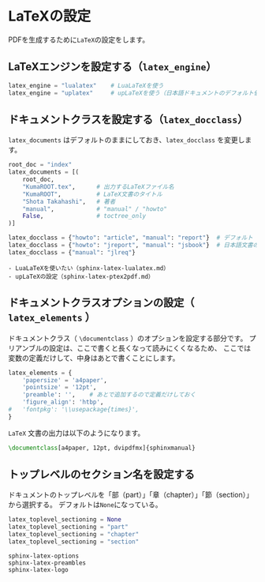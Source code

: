 # LaTeXの設定

PDFを生成するために``LaTeX``の設定をします。

## LaTeXエンジンを設定する（``latex_engine``）

```python
latex_engine = "lualatex"    # LuaLaTeXを使う
latex_engine = "uplatex"     # upLaTeXを使う（日本語ドキュメントのデフォルト値）
```

## ドキュメントクラスを設定する（``latex_docclass``）

``latex_documents`` はデフォルトのままにしておき、``latex_docclass`` を変更します。

```python
root_doc = "index"
latex_documents = [(
    root_doc,
    "KumaROOT.tex",      # 出力するLaTeXファイル名
    "KumaROOT",          # LaTeX文書のタイトル
    "Shota Takahashi",   # 著者
    "manual",            # "manual" / "howto"
    False,               # toctree_only
)]

latex_docclass = {"howto": "article", "manual": "report"}  # デフォルト
latex_docclass = {"howto": "jreport", "manual": "jsbook"}  # 日本語文書のデフォルト
latex_docclass = {"manual": "jlreq"}
```

```{TODO}
- LuaLaTeXを使いたい（sphinx-latex-lualatex.md）
- upLaTeXの設定（sphinx-latex-ptex2pdf.md）
```

## ドキュメントクラスオプションの設定（ ``latex_elements`` ）

ドキュメントクラス（ ``\documentclass`` ）のオプションを設定する部分です。
プリアンブルの設定は、ここで書くと長くなって読みにくくなるため、
ここでは変数の定義だけして、中身はあとで書くことにします。

```python
latex_elements = {
    'papersize' = 'a4paper',
    'pointsize' = '12pt',
    'preamble': '',    # あとで追加するので定義だけしておく
    'figure_align': 'htbp',
#   'fontpkg': '\\usepackage{times}',
}
```

``LaTeX`` 文書の出力は以下のようになります。

```latex
\documentclass[a4paper, 12pt, dvipdfmx]{sphinxmanual}
```

## トップレベルのセクション名を設定する

ドキュメントのトップレベルを「部（part）」「章（chapter）」「節（section）」から選択する。
デフォルトは``None``になっている。



```python
latex_toplevel_sectioning = None
latex_toplevel_sectioning = "part"
latex_toplevel_sectioning = "chapter"
latex_toplevel_sectioning = "section"
```

```{toctree}
sphinx-latex-options
sphinx-latex-preambles
sphinx-latex-logo
```
